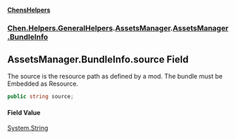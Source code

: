 #### [ChensHelpers](./index 'index')
### [Chen.Helpers.GeneralHelpers](./Chen-Helpers-GeneralHelpers 'Chen.Helpers.GeneralHelpers').[AssetsManager](./Chen-Helpers-GeneralHelpers-AssetsManager 'Chen.Helpers.GeneralHelpers.AssetsManager').[AssetsManager.BundleInfo](./Chen-Helpers-GeneralHelpers-AssetsManager-BundleInfo 'Chen.Helpers.GeneralHelpers.AssetsManager.BundleInfo')
## AssetsManager.BundleInfo.source Field
The source is the resource path as defined by a mod. The bundle must be Embedded as Resource.  
```csharp
public string source;
```
#### Field Value
[System.String](https://docs.microsoft.com/en-us/dotnet/api/System.String 'System.String')  
